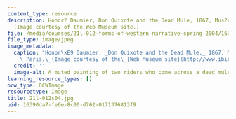 ```yaml
---
content_type: resource
description: Honor? Daumier, Don Quixote and the Dead Mule, 1867, Mus?e d'Orsay, Paris.
  (Image courtesy of the Web Museum site.)
file: /media/courses/21l-012-forms-of-western-narrative-spring-2004/16390da7fe6e8c00d7620171376813f9_21l-012s04.jpg
file_type: image/jpeg
image_metadata:
  caption: "Honor\xE9 Daumier, _Don Quixote and the Dead Mule,_ 1867, Mus\xE9e d'Orsay,\
    \ Paris.\_(Image courtesy of the\_[Web Museum site](http://www.ibiblio.org/wm/).)"
  credit: ''
  image-alt: A muted painting of two riders who come across a dead mule.
learning_resource_types: []
ocw_type: OCWImage
resourcetype: Image
title: 21l-012s04.jpg
uid: 16390da7-fe6e-8c00-d762-0171376813f9
---
```

